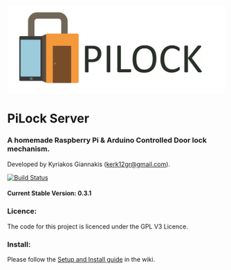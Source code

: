 ![PiLock Logo](https://raw.githubusercontent.com/kerk12/PiLock/master/main/static/img/logo.png)

# PiLock Server
### A homemade Raspberry Pi & Arduino Controlled Door lock mechanism.
Developed by Kyriakos Giannakis (kerk12gr@gmail.com).

[![Build Status](https://travis-ci.org/kerk12/PiLock.svg?branch=master)](https://travis-ci.org/kerk12/PiLock)

#### Current Stable Version: 0.3.1

### Licence:
The code for this project is licenced under the GPL V3 Licence. 

### Install:
Please follow the [Setup and Install guide](https://github.com/kerk12/PiLock/wiki/Setup-and-Install) in the wiki.